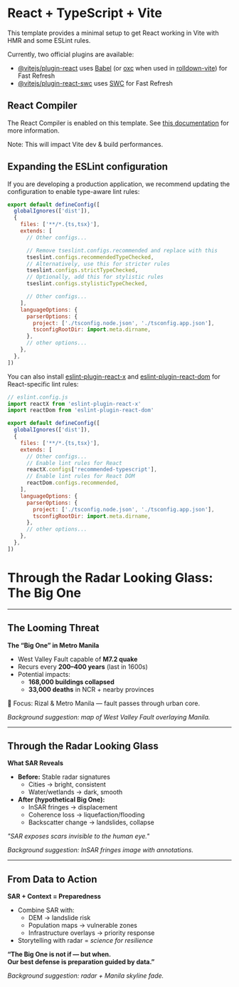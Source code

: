 # React + TypeScript + Vite

This template provides a minimal setup to get React working in Vite with HMR and some ESLint rules.

Currently, two official plugins are available:

- [@vitejs/plugin-react](https://github.com/vitejs/vite-plugin-react/blob/main/packages/plugin-react) uses [Babel](https://babeljs.io/) (or [oxc](https://oxc.rs) when used in [rolldown-vite](https://vite.dev/guide/rolldown)) for Fast Refresh
- [@vitejs/plugin-react-swc](https://github.com/vitejs/vite-plugin-react/blob/main/packages/plugin-react-swc) uses [SWC](https://swc.rs/) for Fast Refresh

## React Compiler

The React Compiler is enabled on this template. See [this documentation](https://react.dev/learn/react-compiler) for more information.

Note: This will impact Vite dev & build performances.

## Expanding the ESLint configuration

If you are developing a production application, we recommend updating the configuration to enable type-aware lint rules:

```js
export default defineConfig([
  globalIgnores(['dist']),
  {
    files: ['**/*.{ts,tsx}'],
    extends: [
      // Other configs...

      // Remove tseslint.configs.recommended and replace with this
      tseslint.configs.recommendedTypeChecked,
      // Alternatively, use this for stricter rules
      tseslint.configs.strictTypeChecked,
      // Optionally, add this for stylistic rules
      tseslint.configs.stylisticTypeChecked,

      // Other configs...
    ],
    languageOptions: {
      parserOptions: {
        project: ['./tsconfig.node.json', './tsconfig.app.json'],
        tsconfigRootDir: import.meta.dirname,
      },
      // other options...
    },
  },
])
```

You can also install [eslint-plugin-react-x](https://github.com/Rel1cx/eslint-react/tree/main/packages/plugins/eslint-plugin-react-x) and [eslint-plugin-react-dom](https://github.com/Rel1cx/eslint-react/tree/main/packages/plugins/eslint-plugin-react-dom) for React-specific lint rules:

```js
// eslint.config.js
import reactX from 'eslint-plugin-react-x'
import reactDom from 'eslint-plugin-react-dom'

export default defineConfig([
  globalIgnores(['dist']),
  {
    files: ['**/*.{ts,tsx}'],
    extends: [
      // Other configs...
      // Enable lint rules for React
      reactX.configs['recommended-typescript'],
      // Enable lint rules for React DOM
      reactDom.configs.recommended,
    ],
    languageOptions: {
      parserOptions: {
        project: ['./tsconfig.node.json', './tsconfig.app.json'],
        tsconfigRootDir: import.meta.dirname,
      },
      // other options...
    },
  },
])
```

# Through the Radar Looking Glass: The Big One

---

## The Looming Threat

**The “Big One” in Metro Manila**

- West Valley Fault capable of **M7.2 quake**
- Recurs every **200–400 years** (last in 1600s)
- Potential impacts:
  - **168,000 buildings collapsed**
  - **33,000 deaths** in NCR + nearby provinces

📍 Focus: Rizal & Metro Manila — fault passes through urban core.

*Background suggestion: map of West Valley Fault overlaying Manila.*

---

## Through the Radar Looking Glass

**What SAR Reveals**

- **Before:** Stable radar signatures
  - Cities → bright, consistent
  - Water/wetlands → dark, smooth
- **After (hypothetical Big One):**
  - InSAR fringes → displacement
  - Coherence loss → liquefaction/flooding
  - Backscatter change → landslides, collapse

*"SAR exposes scars invisible to the human eye."*

*Background suggestion: InSAR fringes image with annotations.*

---

## From Data to Action

**SAR + Context = Preparedness**

- Combine SAR with:
  - DEM → landslide risk
  - Population maps → vulnerable zones
  - Infrastructure overlays → priority response
- Storytelling with radar = *science for resilience*

**“The Big One is not if — but when.  
Our best defense is preparation guided by data.”**

*Background suggestion: radar + Manila skyline fade.*


